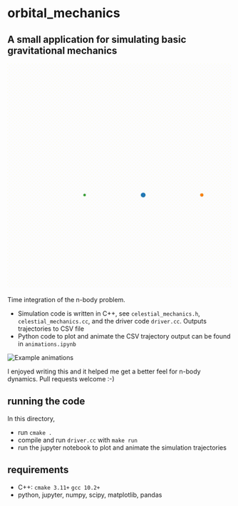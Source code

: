 # orbital_mechanics

## A small application for simulating basic gravitational mechanics

![](https://github.com/CorbinFoucart/orbital_mechanics/blob/main/three_body.gif)

Time integration of the n-body problem.

- Simulation code is written in C++, see `celestial_mechanics.h`,
`celestial_mechanics.cc`, and the driver code `driver.cc`. Outputs trajectories
to CSV file
- Python code to plot and animate the CSV trajectory output can be found in
  `animations.ipynb`

![Example animations](https://www.youtube.com/playlist?list=PLp3zscdPYH6Hl2GnEIDx_75MrOMpGNeYk)

I enjoyed writing this and it helped me get a better feel for n-body dynamics. Pull requests welcome :-)

## running the code

In this directory,
- run `cmake .`
- compile and run `driver.cc` with `make run`
- run the jupyter notebook to plot and animate the simulation trajectories

## requirements 

- C++: `cmake 3.11+` `gcc 10.2+` 
- python, jupyter, numpy, scipy, matplotlib, pandas
